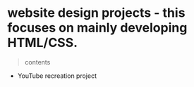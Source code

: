 # website design projects - this focuses on mainly developing HTML/CSS.

> contents

- YouTube recreation project

